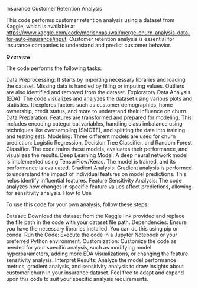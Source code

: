 Insurance Customer Retention Analysis

This code performs customer retention analysis using a dataset from Kaggle, which is available at https://www.kaggle.com/code/merishnasuwal/merge-churn-analysis-data-for-auto-insurance/input. Customer retention analysis is essential for insurance companies to understand and predict customer behavior.

**Overview**

The code performs the following tasks:

Data Preprocessing: It starts by importing necessary libraries and loading the dataset. Missing data is handled by filling or imputing values. Outliers are also identified and removed from the dataset.
Exploratory Data Analysis (EDA): The code visualizes and analyzes the dataset using various plots and statistics. It explores factors such as customer demographics, home ownership, credit status, and more to understand their influence on churn.
Data Preparation: Features are transformed and prepared for modeling. This includes encoding categorical variables, handling class imbalance using techniques like oversampling (SMOTE), and splitting the data into training and testing sets.
Modeling: Three different models are used for churn prediction: Logistic Regression, Decision Tree Classifier, and Random Forest Classifier. The code trains these models, evaluates their performance, and visualizes the results.
Deep Learning Model: A deep neural network model is implemented using TensorFlow/Keras. The model is trained, and its performance is evaluated.
Gradient Analysis: Gradient analysis is performed to understand the impact of individual features on model predictions. This helps identify influential features.
Feature Sensitivity Analysis: The code analyzes how changes in specific feature values affect predictions, allowing for sensitivity analysis.
How to Use

To use this code for your own analysis, follow these steps:

Dataset: Download the dataset from the Kaggle link provided and replace the file path in the code with your dataset file path.
Dependencies: Ensure you have the necessary libraries installed. You can do this using pip or conda.
Run the Code: Execute the code in a Jupyter Notebook or your preferred Python environment.
Customization: Customize the code as needed for your specific analysis, such as modifying model hyperparameters, adding more EDA visualizations, or changing the feature sensitivity analysis.
Interpret Results: Analyze the model performance metrics, gradient analysis, and sensitivity analysis to draw insights about customer churn in your insurance dataset.
Feel free to adapt and expand upon this code to suit your specific analysis requirements.
